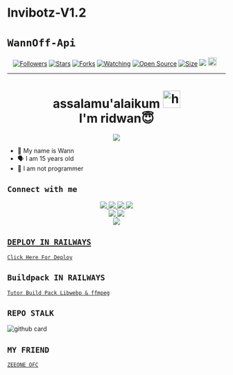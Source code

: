# Invibotz-V1.2
# ```WannOff-Api```
<p align="center">
<a href="https://instagram.com/WannRiz/followers"><img title="Followers" src="https://img.shields.io/github/followers/achyrr_wann?color=red&style=flat-square"></a>
<a href="https://github.com/WannRiz/rest-api-wannbotz/stargazers/"><img title="Stars" src="https://img.shields.io/github/stars/WannRiz/api-WannRiz?color=blue&style=flat-square"></a>
<a href="https://github.com/WannRiz/rest-api-wannbotz/network/members"><img title="Forks" src="https://img.shields.io/github/forks/WannRiz/rest-api-wannbotz?color=red&style=flat-square"></a>
<a href="https://github.com/WannRiz/rest-api-wannbotz/watchers"><img title="Watching" src="https://img.shields.io/github/watchers/WannRiz/rest-api-wannbotz?label=Watchers&color=blue&style=flat-square"></a>
<a href="https://github.com/WannRiz/Rest-rest-api-wannbotz"><img title="Open Source" src="https://badges.frapsoft.com/os/v2/open-source.svg?v=103"></a>
<a href="https://github.com/WannRiz/Rest-rest-api-wannbotz/"><img title="Size" src="https://img.shields.io/github/repo-size/WannRiz/rest-api-wannbotz?style=flat-square&color=green"></a>
<a href="https://hits.seeyoufarm.com"><img src="https://hits.seeyoufarm.com/api/count/incr/badge.svg?url=https%3A%2F%2Fgithub.com%2Fzeeoneofc%2FRest-api-alphabot&count_bg=%2379C83D&title_bg=%23555555&icon=probot.svg&icon_color=%2300FF6D&title=hits&edge_flat=false"/></a>
<a href="https://github.com/zeeoneofc/Rest-api-alphabot/graphs/commit-activity"><img height="20" src="https://img.shields.io/badge/Maintained%3F-yes-green.svg"></a>&nbsp;&nbsp;
</p>
<p align='center'>
    </p>

-------
<h1 align="center">assalamu'alaikum <img src="https://user-images.githubusercontent.com/1303154/88677602-1635ba80-d120-11ea-84d8-d263ba5fc3c0.gif" width="40px" alt="hi"><br>I'm ridwan😇 </h1>
<p align="center">
  <img src="https://telegra.ph/file/f69ab85bda6d741474547.jpg" /></>
</p>

- 👼 My name is Wann 
- 🗣️ I am 15 years old 
- 🔭 I am not programmer

## ```Connect with me```
<p align="center">
  <a href="https://instagram.com/achyrr_wann"><img src="https://img.shields.io/badge/Instagram-E4405F?style=for-the-badge&logo=instagram&logoColor=white"/> 
  <a href="https://wa.me/6285640068416"><img src="https://img.shields.io/badge/WhatsApp-25D366?style=for-the-badge&logo=whatsapp&logoColor=white" />
  <a href="https://www.facebook.com/"><img src="https://img.shields.io/badge/Facebook-%234267B2.svg?&style=for-the-badge&logo=facebook&logoColor=white" />
  <a href="https://instabio.cc/wannstore"><img src="https://img.shields.io/badge/Telegram-%230088cc.svg?&style=for-the-badge&logo=telegram&logoColor=white" /> <br>
  <a href="https://github.com/WannRiz"><img src="https://img.shields.io/badge/-GitHub-black?style=flat-square&logo=github" /> 
  <a href="https://youtube.com/channel/WANNBOTZ"><img src="https://img.shields.io/youtube/channel/subscribers/UCdzWwbApjkyODby7_MoRYlA?style=social" /> <br>
  <a href="https://komarev.com/ghpvc/?username=WannRiz&color=blue&style=flat-square&label=Profile+Dilihat"><img src="https://komarev.com/ghpvc/?username=WannRiz&color=blue&style=flat-square&label=Profile+Dilihat" />

</p>

## ```DEPLOY IN RAILWAYS```

[`Click Here For Deploy`](https://railway.app/project/a94e33d1-016e-4f72-8ba3-b10dd772fe58/deployments?id=b6ea70c7-fff4-4884-93dc-f6d28a75f64c)<br>

## ```Buildpack IN RAILWAYS```

[`Tutor Build Pack Libwebp & ffmpeg`](https://youtu.be/PsIo50QgXZ4)<br>

## ```REPO STALK```
![github card](https://github-readme-stats.vercel.app/api/pin/?username=WannRiz&repo=Invibotz-V1.2&theme=dark)


## ```MY FRIEND```

[`ZEEONE OFC`](https://github.com/zeeoneofc)<br>
